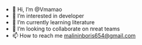 - 👋 Hi, I’m @Vmamao
- 👀 I’m interested in developer
- 🌱 I’m currently learning literature
- 💞️ I’m looking to collaborate on пreat teams
- 📫 How to reach me malininboris654@gmail.com

<!---
Vmamao/Vmamao is a ✨ special ✨ repository because its `README.md` (this file) appears on your GitHub profile.
You can click the Preview link to take a look at your changes.
--->
